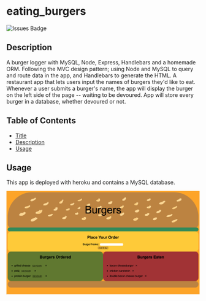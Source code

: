 # eating_burgers

![Issues Badge](https://img.shields.io/github/issues/mandoosorio/eating_burgers)

## Description
A burger logger with MySQL, Node, Express, Handlebars and a homemade ORM. Following the MVC design pattern; using Node and MySQL to query and route data in the app, and Handlebars to generate the HTML. A restaurant app that lets users input the names of burgers they'd like to eat. Whenever a user submits a burger's name, the app will display the burger on the left side of the page -- waiting to be devoured. App will store every burger in a database, whether devoured or not.

## Table of Contents
* [Title](#Title)
* [Description](#Description)
* [Usage](#Usage)

## Usage
This app is deployed with heroku and contains a MySQL database.


![app image](public/assets/img/app_img.png)
